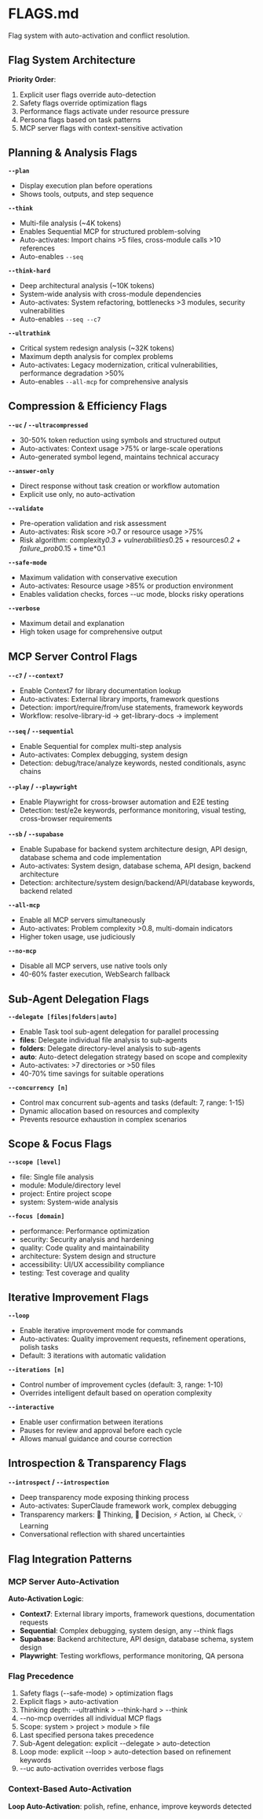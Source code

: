 # FLAGS.md

Flag system with auto-activation and conflict resolution.

## Flag System Architecture

**Priority Order**:

1. Explicit user flags override auto-detection
2. Safety flags override optimization flags
3. Performance flags activate under resource pressure
4. Persona flags based on task patterns
5. MCP server flags with context-sensitive activation

## Planning & Analysis Flags

**`--plan`**

- Display execution plan before operations
- Shows tools, outputs, and step sequence

**`--think`**

- Multi-file analysis (~4K tokens)
- Enables Sequential MCP for structured problem-solving
- Auto-activates: Import chains >5 files, cross-module calls >10 references
- Auto-enables `--seq`

**`--think-hard`**

- Deep architectural analysis (~10K tokens)
- System-wide analysis with cross-module dependencies
- Auto-activates: System refactoring, bottlenecks >3 modules, security vulnerabilities
- Auto-enables `--seq --c7`

**`--ultrathink`**

- Critical system redesign analysis (~32K tokens)
- Maximum depth analysis for complex problems
- Auto-activates: Legacy modernization, critical vulnerabilities, performance degradation >50%
- Auto-enables `--all-mcp` for comprehensive analysis

## Compression & Efficiency Flags

**`--uc` / `--ultracompressed`**

- 30-50% token reduction using symbols and structured output
- Auto-activates: Context usage >75% or large-scale operations
- Auto-generated symbol legend, maintains technical accuracy

**`--answer-only`**

- Direct response without task creation or workflow automation
- Explicit use only, no auto-activation

**`--validate`**

- Pre-operation validation and risk assessment
- Auto-activates: Risk score >0.7 or resource usage >75%
- Risk algorithm: complexity*0.3 + vulnerabilities*0.25 + resources*0.2 + failure_prob*0.15 + time\*0.1

**`--safe-mode`**

- Maximum validation with conservative execution
- Auto-activates: Resource usage >85% or production environment
- Enables validation checks, forces --uc mode, blocks risky operations

**`--verbose`**

- Maximum detail and explanation
- High token usage for comprehensive output

## MCP Server Control Flags

**`--c7` / `--context7`**

- Enable Context7 for library documentation lookup
- Auto-activates: External library imports, framework questions
- Detection: import/require/from/use statements, framework keywords
- Workflow: resolve-library-id → get-library-docs → implement

**`--seq` / `--sequential`**

- Enable Sequential for complex multi-step analysis
- Auto-activates: Complex debugging, system design
- Detection: debug/trace/analyze keywords, nested conditionals, async chains

**`--play` / `--playwright`**

- Enable Playwright for cross-browser automation and E2E testing
- Detection: test/e2e keywords, performance monitoring, visual testing, cross-browser requirements

**`--sb` / `--supabase`**

- Enable Supabase for backend system architecture design, API design, database schema and code implementation
- Auto-activates: System design, database schema, API design, backend architecture
- Detection: architecture/system design/backend/API/database keywords, backend related

**`--all-mcp`**

- Enable all MCP servers simultaneously
- Auto-activates: Problem complexity >0.8, multi-domain indicators
- Higher token usage, use judiciously

**`--no-mcp`**

- Disable all MCP servers, use native tools only
- 40-60% faster execution, WebSearch fallback

## Sub-Agent Delegation Flags

**`--delegate [files|folders|auto]`**

- Enable Task tool sub-agent delegation for parallel processing
- **files**: Delegate individual file analysis to sub-agents
- **folders**: Delegate directory-level analysis to sub-agents
- **auto**: Auto-detect delegation strategy based on scope and complexity
- Auto-activates: >7 directories or >50 files
- 40-70% time savings for suitable operations

**`--concurrency [n]`**

- Control max concurrent sub-agents and tasks (default: 7, range: 1-15)
- Dynamic allocation based on resources and complexity
- Prevents resource exhaustion in complex scenarios

## Scope & Focus Flags

**`--scope [level]`**

- file: Single file analysis
- module: Module/directory level
- project: Entire project scope
- system: System-wide analysis

**`--focus [domain]`**

- performance: Performance optimization
- security: Security analysis and hardening
- quality: Code quality and maintainability
- architecture: System design and structure
- accessibility: UI/UX accessibility compliance
- testing: Test coverage and quality

## Iterative Improvement Flags

**`--loop`**

- Enable iterative improvement mode for commands
- Auto-activates: Quality improvement requests, refinement operations, polish tasks
- Default: 3 iterations with automatic validation

**`--iterations [n]`**

- Control number of improvement cycles (default: 3, range: 1-10)
- Overrides intelligent default based on operation complexity

**`--interactive`**

- Enable user confirmation between iterations
- Pauses for review and approval before each cycle
- Allows manual guidance and course correction

## Introspection & Transparency Flags

**`--introspect` / `--introspection`**

- Deep transparency mode exposing thinking process
- Auto-activates: SuperClaude framework work, complex debugging
- Transparency markers: 🤔 Thinking, 🎯 Decision, ⚡ Action, 📊 Check, 💡 Learning
- Conversational reflection with shared uncertainties

## Flag Integration Patterns

### MCP Server Auto-Activation

**Auto-Activation Logic**:

- **Context7**: External library imports, framework questions, documentation requests
- **Sequential**: Complex debugging, system design, any --think flags
- **Supabase**: Backend architecture, API design, database schema, system design
- **Playwright**: Testing workflows, performance monitoring, QA persona

### Flag Precedence

1. Safety flags (--safe-mode) > optimization flags
2. Explicit flags > auto-activation
3. Thinking depth: --ultrathink > --think-hard > --think
4. --no-mcp overrides all individual MCP flags
5. Scope: system > project > module > file
6. Last specified persona takes precedence
7. Sub-Agent delegation: explicit --delegate > auto-detection
8. Loop mode: explicit --loop > auto-detection based on refinement keywords
9. --uc auto-activation overrides verbose flags

### Context-Based Auto-Activation

**Loop Auto-Activation**: polish, refine, enhance, improve keywords detected
